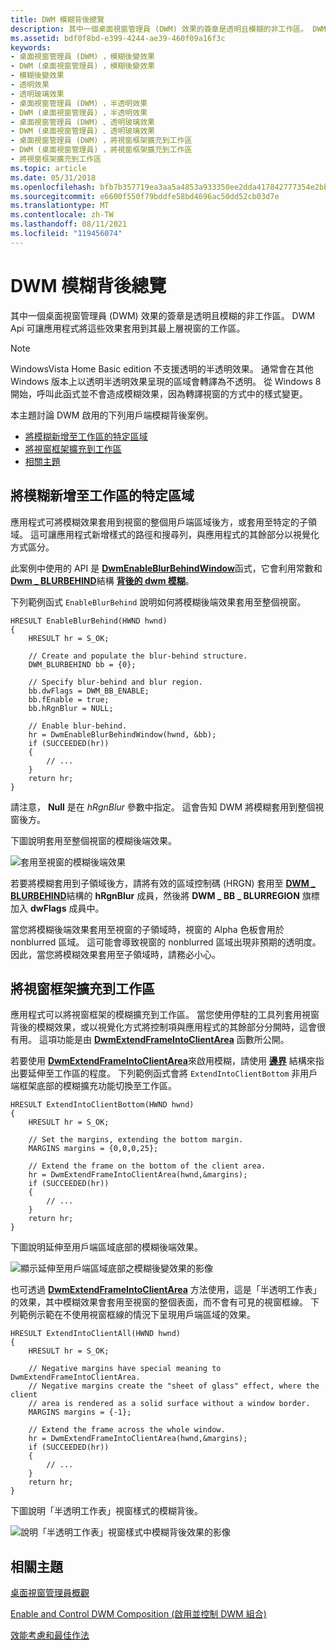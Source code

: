 ```yaml
---
title: DWM 模糊背後總覽
description: 其中一個桌面視窗管理員 (DWM) 效果的簽章是透明且模糊的非工作區。 DWM Api 可讓應用程式將這些效果套用到其最上層視窗的工作區。
ms.assetid: bdf0f8bd-e399-4244-ae39-460f09a16f3c
keywords:
- 桌面視窗管理員 (DWM) ，模糊後變效果
- DWM (桌面視窗管理員) ，模糊後變效果
- 模糊後變效果
- 透明效果
- 透明玻璃效果
- 桌面視窗管理員 (DWM) ，半透明效果
- DWM (桌面視窗管理員) ，半透明效果
- 桌面視窗管理員 (DWM) 、透明玻璃效果
- DWM (桌面視窗管理員) 、透明玻璃效果
- 桌面視窗管理員 (DWM) ，將視窗框架擴充到工作區
- DWM (桌面視窗管理員) ，將視窗框架擴充到工作區
- 將視窗框架擴充到工作區
ms.topic: article
ms.date: 05/31/2018
ms.openlocfilehash: bfb7b357719ea3aa5a4853a933350ee2dda417842777354e2bbf1711e1cbeff1
ms.sourcegitcommit: e6600f550f79bddfe58bd4696ac50dd52cb03d7e
ms.translationtype: MT
ms.contentlocale: zh-TW
ms.lasthandoff: 08/11/2021
ms.locfileid: "119456074"
---
```

# <a name="dwm-blur-behind-overview"></a>DWM 模糊背後總覽

其中一個桌面視窗管理員 (DWM) 效果的簽章是透明且模糊的非工作區。 DWM Api 可讓應用程式將這些效果套用到其最上層視窗的工作區。

> [!Note]  
> WindowsVista Home Basic edition 不支援透明的半透明效果。 通常會在其他 Windows 版本上以透明半透明效果呈現的區域會轉譯為不透明。
> 從 Windows 8 開始，呼叫此函式並不會造成模糊效果，因為轉譯視窗的方式中的樣式變更。


 

本主題討論 DWM 啟用的下列用戶端模糊背後案例。

-   [將模糊新增至工作區的特定區域](#adding-blur-to-a-specific-region-of-the-client-area)
-   [將視窗框架擴充到工作區](#extending-the-window-frame-into-the-client-area)
-   [相關主題](#related-topics)

## <a name="adding-blur-to-a-specific-region-of-the-client-area"></a>將模糊新增至工作區的特定區域

應用程式可將模糊效果套用到視窗的整個用戶端區域後方，或套用至特定的子領域。 這可讓應用程式新增樣式的路徑和搜尋列，與應用程式的其餘部分以視覺化方式區分。

此案例中使用的 API 是 [**DwmEnableBlurBehindWindow**](/windows/desktop/api/Dwmapi/nf-dwmapi-dwmenableblurbehindwindow)函式，它會利用常數和 [**Dwm \_ BLURBEHIND**](/windows/desktop/api/Dwmapi/ns-dwmapi-dwm_blurbehind)結構 [**背後的 dwm 模糊**](dwm-bb-constants.md)。

下列範例函式 `EnableBlurBehind` 說明如何將模糊後端效果套用至整個視窗。


```
HRESULT EnableBlurBehind(HWND hwnd)
{
    HRESULT hr = S_OK;

    // Create and populate the blur-behind structure.
    DWM_BLURBEHIND bb = {0};

    // Specify blur-behind and blur region.
    bb.dwFlags = DWM_BB_ENABLE;
    bb.fEnable = true;
    bb.hRgnBlur = NULL;

    // Enable blur-behind.
    hr = DwmEnableBlurBehindWindow(hwnd, &bb);
    if (SUCCEEDED(hr))
    {
        // ...
    }
    return hr;
}
```



請注意， **Null** 是在 *hRgnBlur* 參數中指定。 這會告知 DWM 將模糊套用到整個視窗後方。

下圖說明套用至整個視窗的模糊後端效果。

![套用至視窗的模糊後端效果](images/dwm-blurbehindwindow.png)

若要將模糊套用到子領域後方，請將有效的區域控制碼 (HRGN) 套用至 [**DWM \_ BLURBEHIND**](/windows/desktop/api/Dwmapi/ns-dwmapi-dwm_blurbehind)結構的 **hRgnBlur** 成員，然後將 **DWM \_ BB \_ BLURREGION** 旗標加入 **dwFlags** 成員中。

當您將模糊後端效果套用至視窗的子領域時，視窗的 Alpha 色板會用於 nonblurred 區域。 這可能會導致視窗的 nonblurred 區域出現非預期的透明度。 因此，當您將模糊效果套用至子領域時，請務必小心。

## <a name="extending-the-window-frame-into-the-client-area"></a>將視窗框架擴充到工作區

應用程式可以將視窗框架的模糊擴充到工作區。 當您使用停駐的工具列套用視窗背後的模糊效果，或以視覺化方式將控制項與應用程式的其餘部分分開時，這會很有用。 這項功能是由 [**DwmExtendFrameIntoClientArea**](/windows/desktop/api/Dwmapi/nf-dwmapi-dwmextendframeintoclientarea) 函數所公開。

若要使用 [**DwmExtendFrameIntoClientArea**](/windows/desktop/api/Dwmapi/nf-dwmapi-dwmextendframeintoclientarea)來啟用模糊，請使用 [**邊界**](/windows/win32/api/uxtheme/ns-uxtheme-margins) 結構來指出要延伸至工作區的程度。 下列範例函式會將 `ExtendIntoClientBottom` 非用戶端框架底部的模糊擴充功能切換至工作區。


```
HRESULT ExtendIntoClientBottom(HWND hwnd)
{
    HRESULT hr = S_OK;

    // Set the margins, extending the bottom margin.
    MARGINS margins = {0,0,0,25};

    // Extend the frame on the bottom of the client area.
    hr = DwmExtendFrameIntoClientArea(hwnd,&margins);
    if (SUCCEEDED(hr))
    {
        // ...
    }
    return hr;
}
```



下圖說明延伸至用戶端區域底部的模糊後端效果。

![顯示延伸至用戶端區域底部之模糊後變效果的影像](images/dwm-extendedbottom.png)

也可透過 [**DwmExtendFrameIntoClientArea**](/windows/desktop/api/Dwmapi/nf-dwmapi-dwmextendframeintoclientarea) 方法使用，這是「半透明工作表」的效果，其中模糊效果會套用至視窗的整個表面，而不會有可見的視窗框線。 下列範例示範在不使用視窗框線的情況下呈現用戶端區域的效果。


```
HRESULT ExtendIntoClientAll(HWND hwnd)
{
    HRESULT hr = S_OK;

    // Negative margins have special meaning to DwmExtendFrameIntoClientArea.
    // Negative margins create the "sheet of glass" effect, where the client 
    // area is rendered as a solid surface without a window border.
    MARGINS margins = {-1};

    // Extend the frame across the whole window.
    hr = DwmExtendFrameIntoClientArea(hwnd,&margins);
    if (SUCCEEDED(hr))
    {
        // ...
    }
    return hr;
}
```



下圖說明「半透明工作表」視窗樣式的模糊背後。

![說明「半透明工作表」視窗樣式中模糊背後效果的影像](images/dwm-sheetofglass.png)

## <a name="related-topics"></a>相關主題

<dl> <dt>

[桌面視窗管理員概觀](dwm-overview.md)
</dt> <dt>

[Enable and Control DWM Composition (啟用並控制 DWM 組合)](composition-ovw.md)
</dt> <dt>

[效能考慮和最佳作法](bestpractices-ovw.md)
</dt> </dl>

 

 